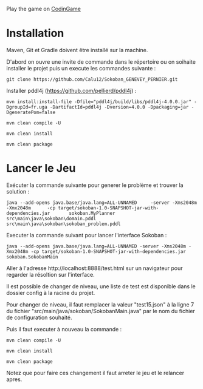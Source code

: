 Play the game on [CodinGame](https://www.codingame.com/training/hard/sokoban)

<h1>Installation</h1>

Maven, Git et Gradle doivent être installé sur la machine.

D'abord on ouvre une invite de commande dans le répertoire ou on soihaite installer le projet puis un execute les commandes suivante :

```
git clone https://github.com/Calu12/Sokoban_GENEVEY_PERNIER.git
 ```  

Installer pddl4j (https://github.com/pellierd/pddl4j) :
```
mvn install:install-file -Dfile="pddl4j/build/libs/pddl4j-4.0.0.jar" -DgroupId=fr.uga -DartifactId=pddl4j -Dversion=4.0.0 -Dpackaging=jar -DgeneratePom=false
```

```
mvn clean compile -U
```

```
mvn clean install
```

```
mvn clean package
```

<h1>Lancer le Jeu</h1>

Exécuter la commande suivante pour generer le problème et trouver la solution :

```
java --add-opens java.base/java.lang=ALL-UNNAMED     -server -Xms2048m -Xmx2048m      -cp target/sokoban-1.0-SNAPSHOT-jar-with-dependencies.jar       sokoban.MyPlanner src\main\java\sokoban\domain.pddl src\main\java\sokoban\sokoban_problem.pddl
```

Executer la commande suivant pour lancer l'interface Sokoban : 
```
java --add-opens java.base/java.lang=ALL-UNNAMED -server -Xms2048m -Xmx2048m -cp target/sokoban-1.0-SNAPSHOT-jar-with-dependencies.jar sokoban.SokobanMain
```

Aller à l'adresse http://localhost:8888/test.html sur un navigateur pour regarder la résoltion sur l'interface.

Il est possible de changer de niveau, une liste de test est disponible dans le dossier config à la racine du projet.

Pour changer de niveau, il faut remplacer la valeur "test15.json" à la ligne 7 du fichier "src/main/java/sokoban/SokobanMain.java" par le nom du fichier de configuration souhaité.

   
Puis il faut executer à nouveau la commande : 
```
mvn clean compile -U
```
```
mvn clean install
```

```
mvn clean package
```
Notez que pour faire ces changement il faut arreter le jeu et le relancer apres.

